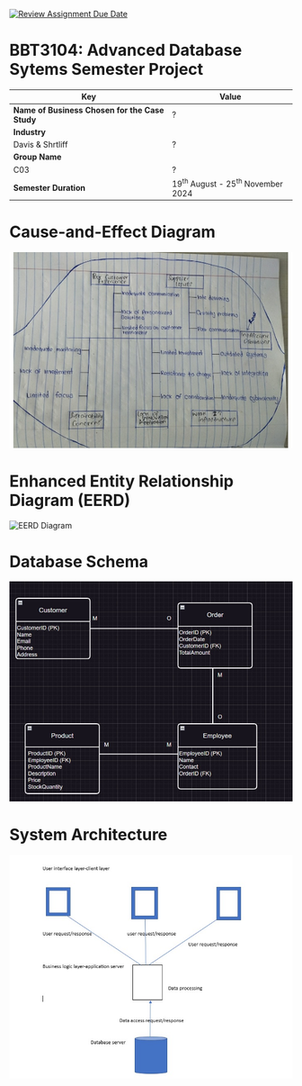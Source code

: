 [![Review Assignment Due Date](https://classroom.github.com/assets/deadline-readme-button-22041afd0340ce965d47ae6ef1cefeee28c7c493a6346c4f15d667ab976d596c.svg)](https://classroom.github.com/a/fbNyN1as)
# BBT3104: Advanced Database Sytems Semester Project

| **Key**                                                               | Value                                                                                                                                                                              |
|---------------|---------------------------------------------------------|
| **Name of Business Chosen for the Case Study**                                                       | ? |
| **Industry**   
Davis & Shrtliff                                                    | ? |
| **Group Name** 
C03                                                              | ? |
| **Semester Duration**                                                 | 19<sup>th</sup> August - 25<sup>th</sup> November 2024                                                                                                                       |

# Cause-and-Effect Diagram

![Cause and effect diagram](CAUSE.jpg)

# Enhanced Entity Relationship Diagram (EERD)

![EERD Diagram](CBBT3104-Semester-Project-c03\EERD.jpg)

# Database Schema

![Database schema image](schema.jpg)

# System Architecture

![System architecture](Architecture.jpg)

